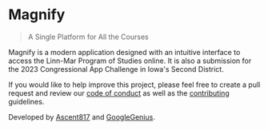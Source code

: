 # Magnify

> A Single Platform for All the Courses

Magnify is a modern application designed with an intuitive interface to access the Linn-Mar Program of Studies online. It is also a submission for the 2023 Congressional App Challenge in Iowa's Second District.

If you would like to help improve this project, please feel free to create a pull request and review our [code of conduct](./CODE_OF_CONDUCT.md) as well as the [contributing](./CONTRIBUTING.md) guidelines.

Developed by [Ascent817](https://github.com/Ascent817) and [GoogleGenius](https://github.com/GoogleGenius).
